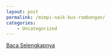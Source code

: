 ```yaml
---
layout: post
permalink: /mimpi-naik-bus-rombongan/
categories:
    - Uncategorized
---
```


[Baca Selengkapnya](/09)